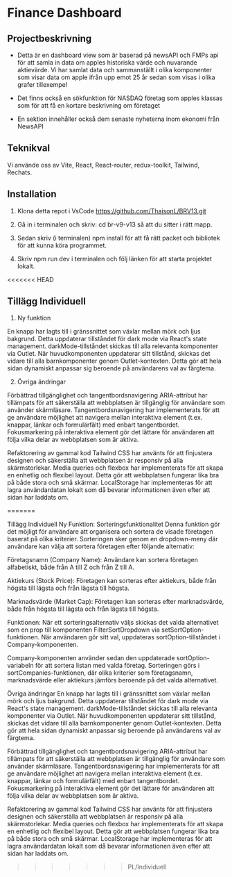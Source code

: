# Finance Dashboard

## Projectbeskrivning

- Detta är en dashboard view som är baserad på newsAPI och FMPs api för att samla in data om apples historiska värde och nuvarande aktievärde. Vi har samlat data och sammanställt i olika komponenter som visar data om apple ifrån upp emot 25 år sedan som visas i olika grafer tillexempel

- Det finns också en sökfunktion för NASDAQ företag som apples klassas som för att få en kortare beskrivning om företaget

- En sektion innehåller också dem senaste nyheterna inom ekonomi från NewsAPI

## Teknikval

Vi använde oss av Vite, React, React-router, redux-toolkit, Tailwind, Rechats.

## Installation

1. Klona detta repot i VsCode
   https://github.com/ThaisonL/BRV13.git

2. Gå in i terminalen och skriv: cd br-v9-v13 så att du sitter i rätt mapp.

3. Sedan skriv (i terminalen) npm install för att få rätt packet och bibliotek för att kunna köra programmet.

4. Skriv npm run dev i terminalen och följ länken för att starta projektet lokalt.

<<<<<<< HEAD
## Tillägg Individuell
1. Ny funktion

En knapp har lagts till i gränssnittet som växlar mellan mörk och ljus bakgrund. Detta uppdaterar tillståndet för dark mode via React's state management. darkMode-tillståndet skickas till alla relevanta komponenter via Outlet. När huvudkomponenten uppdaterar sitt tillstånd, skickas det vidare till alla barnkomponenter genom Outlet-kontexten. Detta gör att hela sidan dynamiskt anpassar sig beroende på användarens val av färgtema.

2. Övriga ändringar

Förbättrad tillgänglighet och tangentbordsnavigering
ARIA-attribut har tillämpats för att säkerställa att webbplatsen är tillgänglig för användare som använder skärmläsare. Tangentbordsnavigering har implementerats för att ge användare möjlighet att navigera mellan interaktiva element (t.ex. knappar, länkar och formulärfält) med enbart tangentbordet. Fokusmarkering på interaktiva element gör det lättare för användaren att följa vilka delar av webbplatsen som är aktiva.

Refaktorering av gammal kod
Tailwind CSS har använts för att finjustera designen och säkerställa att webbplatsen är responsiv på alla skärmstorlekar.
Media queries och flexbox har implementerats för att skapa en enhetlig och flexibel layout. 
Detta gör att webbplatsen fungerar lika bra på både stora och små skärmar. 
LocalStorage har implementeras för att lagra användardatan lokalt som då bevarar informationen även efter att sidan har laddats om.

=======

Tillägg Individuell
Ny Funktion: Sorteringsfunktionalitet
Denna funktion gör det möjligt för användare att organisera och sortera de visade företagen baserat på olika kriterier. Sorteringen sker genom en dropdown-meny där användare kan välja att sortera företagen efter följande alternativ:

Företagsnamn (Company Name):
Användare kan sortera företagen alfabetiskt, både från A till Z och från Z till A.

Aktiekurs (Stock Price):
Företagen kan sorteras efter aktiekurs, både från högsta till lägsta och från lägsta till högsta.

Marknadsvärde (Market Cap):
Företagen kan sorteras efter marknadsvärde, både från högsta till lägsta och från lägsta till högsta.

Funktionen:
När ett sorteringsalternativ väljs skickas det valda alternativet som en prop till komponenten FilterSortDropdown via setSortOption-funktionen. När användaren gör sitt val, uppdateras sortOption-tillståndet i Company-komponenten.

Company-komponenten använder sedan den uppdaterade sortOption-variabeln för att sortera listan med valda företag. Sorteringen görs i sortCompanies-funktionen, där olika kriterier som företagsnamn, marknadsvärde eller aktiekurs jämförs beroende på det valda alternativet.

Övriga ändringar
En knapp har lagts till i gränssnittet som växlar mellan mörk och ljus bakgrund. Detta uppdaterar tillståndet för dark mode via React's state management. darkMode-tillståndet skickas till alla relevanta komponenter via Outlet. När huvudkomponenten uppdaterar sitt tillstånd, skickas det vidare till alla barnkomponenter genom Outlet-kontexten. Detta gör att hela sidan dynamiskt anpassar sig beroende på användarens val av färgtema.

Förbättrad tillgänglighet och tangentbordsnavigering ARIA-attribut har tillämpats för att säkerställa att webbplatsen är tillgänglig för användare som använder skärmläsare. Tangentbordsnavigering har implementerats för att ge användare möjlighet att navigera mellan interaktiva element (t.ex. knappar, länkar och formulärfält) med enbart tangentbordet. Fokusmarkering på interaktiva element gör det lättare för användaren att följa vilka delar av webbplatsen som är aktiva.

Refaktorering av gammal kod Tailwind CSS har använts för att finjustera designen och säkerställa att webbplatsen är responsiv på alla skärmstorlekar. Media queries och flexbox har implementerats för att skapa en enhetlig och flexibel layout. Detta gör att webbplatsen fungerar lika bra på både stora och små skärmar. LocalStorage har implementeras för att lagra användardatan lokalt som då bevarar informationen även efter att sidan har laddats om.
>>>>>>> PL/Individuell
